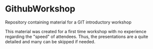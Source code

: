 # GithubWorkshop
Repository containing material for a GIT introductory workshop

This material was created for a first time workshop with no experience regarding the "speed" of attendees.
Thus, the presentations are a quite detailed and many can be skipped if needed.